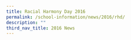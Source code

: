 ```yaml
---
title: Racial Harmony Day 2016
permalink: /school-information/news/2016/rhd/
description: ""
third_nav_title: 2016 News
---
```

